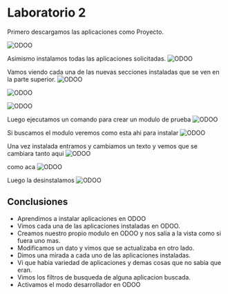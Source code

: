# Laboratorio 2

Primero descargamos las aplicaciones como Proyecto.

![ODOO](imgs/1.png)

Asimismo instalamos todas las aplicaciones solicitadas.
![ODOO](imgs/2.png)

 

Vamos viendo cada una de las nuevas secciones instaladas que se ven en la parte superior.
![ODOO](imgs/3.png)

![ODOO](imgs/4.png)

![ODOO](imgs/5.png)
    
  
Luego ejecutamos un comando para crear un modulo de prueba
![ODOO](imgs/6.png)


 

Si buscamos el modulo veremos como esta ahi para instalar
![ODOO](imgs/7.png)


 

Una vez instalada entramos y cambiamos un texto y vemos que se cambiara tanto aqui
![ODOO](imgs/8.png)

 
 como aca
![ODOO](imgs/9.png)

 

Luego la desinstalamos 
![ODOO](imgs/10.png)

 
## Conclusiones

- Aprendimos a instalar aplicaciones en ODOO
- Vimos cada una de las aplicaciones instaladas en ODOO.
- Creamos nuestro propio modulo en ODOO y nos salia a la vista 	como si fuera uno mas.
- Modificamos un dato y vimos que se actualizaba en otro lado.
- Dimos una mirada a cada uno de las aplicaciones instaladas.
- Vi que habia variedad de aplicaciones y demas cosas que no 	sabia que eran.
- Vimos los filtros de busqueda de alguna aplicacion buscada.
- Activamos el modo desarrollador en ODOO







